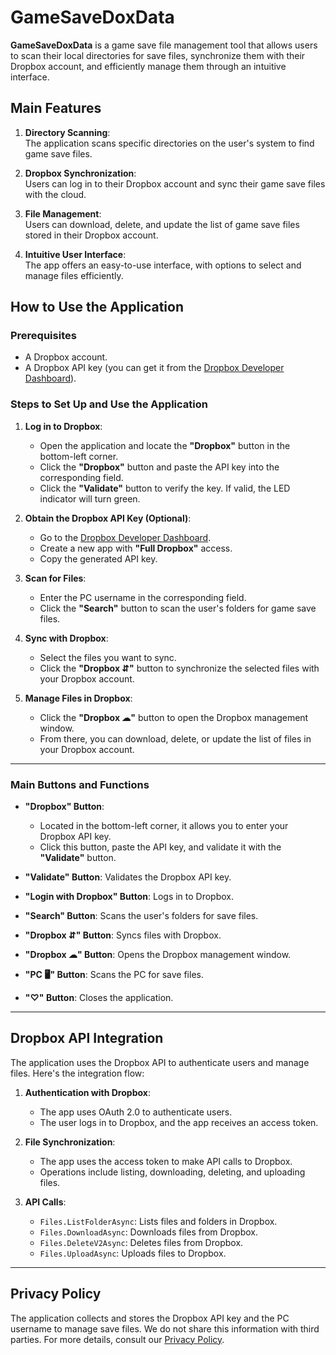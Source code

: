 
# GameSaveDoxData

**GameSaveDoxData** is a game save file management tool that allows users to scan their local directories for save files, synchronize them with their Dropbox account, and efficiently manage them through an intuitive interface.

## Main Features

1. **Directory Scanning**:  
   The application scans specific directories on the user's system to find game save files.

2. **Dropbox Synchronization**:  
   Users can log in to their Dropbox account and sync their game save files with the cloud.

3. **File Management**:  
   Users can download, delete, and update the list of game save files stored in their Dropbox account.

4. **Intuitive User Interface**:  
   The app offers an easy-to-use interface, with options to select and manage files efficiently.

## How to Use the Application

### Prerequisites
- A Dropbox account.
- A Dropbox API key (you can get it from the [Dropbox Developer Dashboard](https://www.dropbox.com/developers/apps)).

### Steps to Set Up and Use the Application

1. **Log in to Dropbox**:
   - Open the application and locate the **"Dropbox"** button in the bottom-left corner.
   - Click the **"Dropbox"** button and paste the API key into the corresponding field.
   - Click the **"Validate"** button to verify the key. If valid, the LED indicator will turn green.

2. **Obtain the Dropbox API Key (Optional)**:
   - Go to the [Dropbox Developer Dashboard](https://www.dropbox.com/developers/apps).
   - Create a new app with **"Full Dropbox"** access.
   - Copy the generated API key.

3. **Scan for Files**:
   - Enter the PC username in the corresponding field.
   - Click the **"Search"** button to scan the user's folders for game save files.

4. **Sync with Dropbox**:
   - Select the files you want to sync.
   - Click the **"Dropbox ⇵"** button to synchronize the selected files with your Dropbox account.

5. **Manage Files in Dropbox**:
   - Click the **"Dropbox ☁"** button to open the Dropbox management window.
   - From there, you can download, delete, or update the list of files in your Dropbox account.

---

### Main Buttons and Functions

- **"Dropbox" Button**:  
  - Located in the bottom-left corner, it allows you to enter your Dropbox API key.
  - Click this button, paste the API key, and validate it with the **"Validate"** button.

- **"Validate" Button**: Validates the Dropbox API key.  
- **"Login with Dropbox" Button**: Logs in to Dropbox.  
- **"Search" Button**: Scans the user's folders for save files.  
- **"Dropbox ⇵" Button**: Syncs files with Dropbox.  
- **"Dropbox ☁" Button**: Opens the Dropbox management window.  
- **"PC 🖥" Button**: Scans the PC for save files.  
- **"♡" Button**: Closes the application.  

---

## Dropbox API Integration

The application uses the Dropbox API to authenticate users and manage files. Here's the integration flow:

1. **Authentication with Dropbox**:
   - The app uses OAuth 2.0 to authenticate users.
   - The user logs in to Dropbox, and the app receives an access token.

2. **File Synchronization**:
   - The app uses the access token to make API calls to Dropbox.
   - Operations include listing, downloading, deleting, and uploading files.

3. **API Calls**:
   - `Files.ListFolderAsync`: Lists files and folders in Dropbox.
   - `Files.DownloadAsync`: Downloads files from Dropbox.
   - `Files.DeleteV2Async`: Deletes files from Dropbox.
   - `Files.UploadAsync`: Uploads files to Dropbox.

---

## Privacy Policy

The application collects and stores the Dropbox API key and the PC username to manage save files. We do not share this information with third parties. For more details, consult our [Privacy Policy](https://docs.google.com/document/d/1Nx1AiREQtFlXOAXRFG812Kg21NW0BOLdmUEjV1Jfeg4/edit?usp=sharing).

